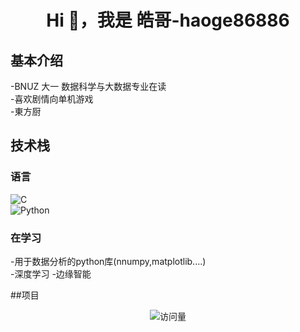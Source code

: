 <h1 align="center">Hi 👋，我是 皓哥-haoge86886</h1>

## 基本介绍<br>
-BNUZ 大一 数据科学与大数据专业在读  
-喜欢剧情向单机游戏  
-東方厨  

## 技术栈<br>

### 语言<br>
![C](https://img.shields.io/badge/C-blue?style=flat-square&logo=c)<br>
![Python](https://img.shields.io/badge/Python-3776AB?style=flat-square&logo=python)

### 在学习<br>
-用于数据分析的python库(nnumpy,matplotlib....)  
-深度学习
-边缘智能  


##项目<br>




<p align="center">
  <img src="https://komarev.com/ghpvc/?username=haoge86886&style=flat-square" alt="访问量"/>
</p>

